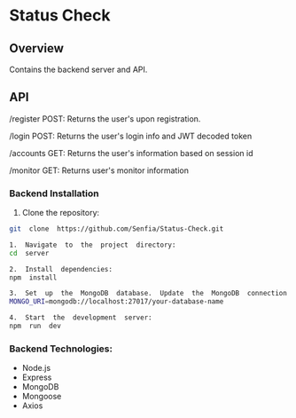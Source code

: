# Status Check

## Overview

Contains the backend server and API.

## API

/register
POST: Returns the user's upon registration.

/login
POST: Returns the user's login info and JWT decoded token

/accounts
GET: Returns the user's information based on session id

/monitor
GET: Returns user's monitor information

### Backend Installation

1. Clone the repository:

```bash
git  clone  https://github.com/Senfia/Status-Check.git

1.  Navigate  to  the  project  directory:
cd  server

2.  Install  dependencies:
npm  install

3.  Set  up  the  MongoDB  database.  Update  the  MongoDB  connection  string  in  .env:
MONGO_URI=mongodb://localhost:27017/your-database-name

4.  Start  the  development  server:
npm  run  dev
```

### Backend Technologies:

- Node.js
- Express
- MongoDB
- Mongoose
- Axios
